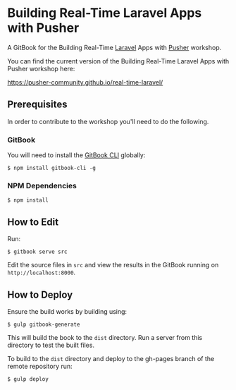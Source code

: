 # Building Real-Time Laravel Apps with Pusher

A GitBook for the Building Real-Time [Laravel](http://laravel.com) Apps with [Pusher](https://pusher.com) workshop.

You can find the current version of the Building Real-Time Laravel Apps with Pusher workshop here:

https://pusher-community.github.io/real-time-laravel/

## Prerequisites

In order to contribute to the workshop you'll need to do the following.

### GitBook

You will need to install the [GitBook CLI](https://github.com/GitbookIO/gitbook) globally:

```
$ npm install gitbook-cli -g
```

### NPM Dependencies

```
$ npm install
```

## How to Edit

Run:

```
$ gitbook serve src
```

Edit the source files in `src` and view the results in the GitBook running on `http://localhost:8000`.

## How to Deploy

Ensure the build works by building using:

```
$ gulp gitbook-generate
```

This will build the book to the `dist` directory. Run a server from this directory to test the built files.

To build to the `dist` directory and deploy to the gh-pages branch of the remote repository run:

```
$ gulp deploy
```
